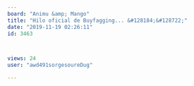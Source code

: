 ```yaml
---
board: "Animu &amp; Mango"
title: "Hilo oficial de Buyfagging... &#128184;&#128722;"
date: "2019-11-19 02:26:11"
id: 3463



views: 24
user: "awd491sorgesoureDug"

---
```

